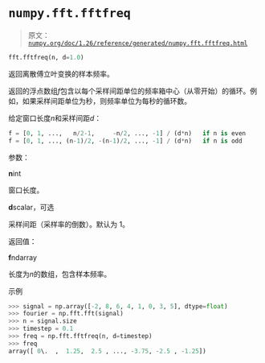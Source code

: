 # `numpy.fft.fftfreq`

> 原文：[`numpy.org/doc/1.26/reference/generated/numpy.fft.fftfreq.html`](https://numpy.org/doc/1.26/reference/generated/numpy.fft.fftfreq.html)

```py
fft.fftfreq(n, d=1.0)
```

返回离散傅立叶变换的样本频率。

返回的浮点数组*f*包含以每个采样间距单位的频率箱中心（从零开始）的循环。例如，如果采样间距单位为秒，则频率单位为每秒的循环数。

给定窗口长度*n*和采样间距*d*：

```py
f = [0, 1, ...,   n/2-1,     -n/2, ..., -1] / (d*n)   if n is even
f = [0, 1, ..., (n-1)/2, -(n-1)/2, ..., -1] / (d*n)   if n is odd 
```

参数：

**n**int

窗口长度。

**d**scalar，可选

采样间距（采样率的倒数）。默认为 1。

返回值：

**f**ndarray

长度为*n*的数组，包含样本频率。

示例

```py
>>> signal = np.array([-2, 8, 6, 4, 1, 0, 3, 5], dtype=float)
>>> fourier = np.fft.fft(signal)
>>> n = signal.size
>>> timestep = 0.1
>>> freq = np.fft.fftfreq(n, d=timestep)
>>> freq
array([ 0\.  ,  1.25,  2.5 , ..., -3.75, -2.5 , -1.25]) 
```
